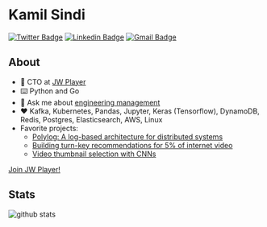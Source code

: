 # Kamil Sindi

[![Twitter Badge](https://img.shields.io/badge/-kamilsindi-1ca0f1?style=flat-square&logo=twitter&logoColor=white&link=https://twitter.com/kamilsindi)](https://twitter.com/kamilsindi)  [![Linkedin Badge](https://img.shields.io/badge/-kamilsindi-blue?style=flat-square&logo=Linkedin&logoColor=white&link=https://www.linkedin.com/in/kamilsindi//)](https://www.linkedin.com/in/kamilsindi/) [![Gmail Badge](https://img.shields.io/badge/-kamil@jwplayer.com-c14438?style=flat-square&logo=Gmail&logoColor=white&link=mailto:kamil@jwplayer.com)](mailto:kamil@jwplayer.com)

## About

- :office: CTO at [JW Player](https://www.jwplayer.com/)
- :keyboard: Python and Go
- :speech_balloon: Ask me about [engineering management](https://github.com/ksindi/managers-playbook)
- :heart: Kafka, Kubernetes, Pandas, Jupyter, Keras (Tensorflow), DynamoDB, Redis, Postgres, Elasticsearch, AWS, Linux
- Favorite projects: 
  - [Polylog: A log-based architecture for distributed systems](https://www.slideshare.net/KamilSindi/polylog-a-logbased-architecture-for-distributed-systems)
  - [Building turn-key recommendations for 5% of internet video](https://www.slideshare.net/KamilSindi/building-turnkey-recommendations-for-5-of-internet-video)
  - [Video thumbnail selection with CNNs](https://www.slideshare.net/KamilSindi/intelligent-thumbnail-selection)


[Join JW Player!](https://www.jwplayer.com/careers/)

## Stats

![github stats](https://github-readme-stats.vercel.app/api?username=ksindi&show_icons=true)
